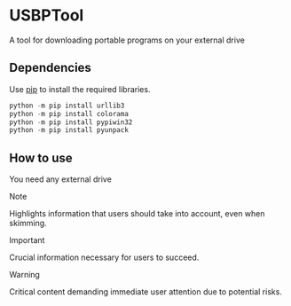 # USBPTool
A tool for downloading portable programs on your external drive
## Dependencies 
Use [pip](https://pip.pypa.io/en/stable/) to install the required libraries.
```python
python -m pip install urllib3
python -m pip install colorama
python -m pip install pypiwin32
python -m pip install pyunpack
```
## How to use
You need any external drive
> [!NOTE]  
> Highlights information that users should take into account, even when skimming.

> [!IMPORTANT]  
> Crucial information necessary for users to succeed.

> [!WARNING]  
> Critical content demanding immediate user attention due to potential risks.

